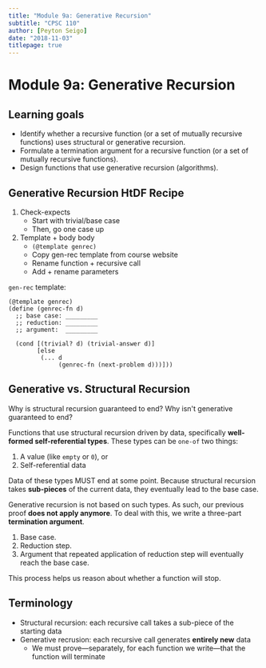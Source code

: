 ```yaml
---
title: "Module 9a: Generative Recursion"
subtitle: "CPSC 110"
author: [Peyton Seigo]
date: "2018-11-03"
titlepage: true
---
```


# Module 9a: Generative Recursion

## Learning goals

- Identify whether a recursive function (or a set of mutually recursive functions) uses structural or generative recursion.
- Formulate a termination argument for a recursive function (or a set of mutually recursive functions).
- Design functions that use generative recursion (algorithms).

## Generative Recursion HtDF Recipe

1. Check-expects
    - Start with trivial/base case
    - Then, go one case up
2. Template + body body
    - `(@template genrec)`
    - Copy gen-rec template from course website
    - Rename function + recursive call
    - Add + rename parameters

`gen-rec` template:

```racket
(@template genrec)
(define (genrec-fn d)
  ;; base case: _________
  ;; reduction: _________
  ;; argument:  _________

  (cond [(trivial? d) (trivial-answer d)]
        [else
         (... d
              (genrec-fn (next-problem d)))]))
```

## Generative vs. Structural Recursion

Why is structural recursion guaranteed to end? Why isn't generative guaranteed to end?

Functions that use structural recursion driven by data, specifically **well-formed self-referential types**. These types can be `one-of` two things:

1. A value (like `empty` or `0`), or
2. Self-referential data

Data of these types MUST end at some point. Because structural recursion takes **sub-pieces** of the current data, they eventually lead to the base case.

Generative recursion is not based on such types. As such, our previous proof **does not apply anymore**. To deal with this, we write a three-part **termination argument**.

1. Base case.
2. Reduction step.
3. Argument that repeated application of reduction step will eventually reach the base case.

This process helps us reason about whether a function will stop.

## Terminology

- Structural recursion: each recursive call takes a sub-piece of the starting data
- Generative recrusion: each recursive call generates **entirely  new** data
  - We must prove—separately, for each function we write—that the function will terminate
